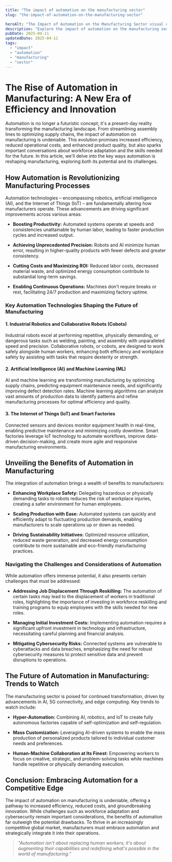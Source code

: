 ```yaml
---
title: "The impact of automation on the manufacturing sector"
slug: "the-impact-of-automation-on-the-manufacturing-sector"

heroAlt: "The Impact of Automation on the Manufacturing Sector visual cover image"
description: "Explore the impact of automation on the manufacturing sector in this detailed guide, offering insights, strategies, and practical tips to enhance your understanding and application of the topic."
pubDate: 2025-04-11
updatedDate: 2025-04-11
tags:
  - "impact"
  - "automation"
  - "manufacturing"
  - "sector"
---
```


# The Rise of Automation in Manufacturing: A New Era of Efficiency and Innovation

Automation is no longer a futuristic concept; it's a present-day reality transforming the manufacturing landscape. From streamlining assembly lines to optimizing supply chains, the impact of automation on manufacturing is undeniable. This evolution promises increased efficiency, reduced operational costs, and enhanced product quality, but also sparks important conversations about workforce adaptation and the skills needed for the future. In this article, we'll delve into the key ways automation is reshaping manufacturing, exploring both its potential and its challenges.

## How Automation is Revolutionizing Manufacturing Processes

Automation technologies – encompassing robotics, artificial intelligence (AI), and the Internet of Things (IoT) – are fundamentally altering how manufacturers operate. These advancements are driving significant improvements across various areas:

- **Boosting Productivity:** Automated systems operate at speeds and consistencies unattainable by human labor, leading to faster production cycles and increased output.

- **Achieving Unprecedented Precision:** Robots and AI minimize human error, resulting in higher-quality products with fewer defects and greater consistency.

- **Cutting Costs and Maximizing ROI:** Reduced labor costs, decreased material waste, and optimized energy consumption contribute to substantial long-term savings.

- **Enabling Continuous Operations:** Machines don't require breaks or rest, facilitating 24/7 production and maximizing factory uptime.

### Key Automation Technologies Shaping the Future of Manufacturing

#### 1. Industrial Robotics and Collaborative Robots (Cobots)

Industrial robots excel at performing repetitive, physically demanding, or dangerous tasks such as welding, painting, and assembly with unparalleled speed and precision. Collaborative robots, or cobots, are designed to work safely alongside human workers, enhancing both efficiency and workplace safety by assisting with tasks that require dexterity or strength.

#### 2. Artificial Intelligence (AI) and Machine Learning (ML)

AI and machine learning are transforming manufacturing by optimizing supply chains, predicting equipment maintenance needs, and significantly improving defect detection rates. Machine learning algorithms can analyze vast amounts of production data to identify patterns and refine manufacturing processes for optimal efficiency and quality.

#### 3. The Internet of Things (IoT) and Smart Factories

Connected sensors and devices monitor equipment health in real-time, enabling predictive maintenance and minimizing costly downtime. Smart factories leverage IoT technology to automate workflows, improve data-driven decision-making, and create more agile and responsive manufacturing environments.

## Unveiling the Benefits of Automation in Manufacturing

The integration of automation brings a wealth of benefits to manufacturers:

- **Enhancing Workplace Safety:** Delegating hazardous or physically demanding tasks to robots reduces the risk of workplace injuries, creating a safer environment for human employees.

- **Scaling Production with Ease:** Automated systems can quickly and efficiently adapt to fluctuating production demands, enabling manufacturers to scale operations up or down as needed.

- **Driving Sustainability Initiatives:** Optimized resource utilization, reduced waste generation, and decreased energy consumption contribute to more sustainable and eco-friendly manufacturing practices.

### Navigating the Challenges and Considerations of Automation

While automation offers immense potential, it also presents certain challenges that must be addressed:

- **Addressing Job Displacement Through Reskilling:** The automation of certain tasks may lead to the displacement of workers in traditional roles, highlighting the importance of investing in workforce reskilling and training programs to equip employees with the skills needed for new roles.

- **Managing Initial Investment Costs:** Implementing automation requires a significant upfront investment in technology and infrastructure, necessitating careful planning and financial analysis.

- **Mitigating Cybersecurity Risks:** Connected systems are vulnerable to cyberattacks and data breaches, emphasizing the need for robust cybersecurity measures to protect sensitive data and prevent disruptions to operations.

## The Future of Automation in Manufacturing: Trends to Watch

The manufacturing sector is poised for continued transformation, driven by advancements in AI, 5G connectivity, and edge computing. Key trends to watch include:

- **Hyper-Automation:** Combining AI, robotics, and IoT to create fully autonomous factories capable of self-optimization and self-regulation.

- **Mass Customization:** Leveraging AI-driven systems to enable the mass production of personalized products tailored to individual customer needs and preferences.

- **Human-Machine Collaboration at Its Finest:** Empowering workers to focus on creative, strategic, and problem-solving tasks while machines handle repetitive or physically demanding execution.

## Conclusion: Embracing Automation for a Competitive Edge

The impact of automation on manufacturing is undeniable, offering a pathway to increased efficiency, reduced costs, and groundbreaking innovation. While challenges such as workforce adaptation and cybersecurity remain important considerations, the benefits of automation far outweigh the potential drawbacks. To thrive in an increasingly competitive global market, manufacturers must embrace automation and strategically integrate it into their operations.

> _"Automation isn't about replacing human workers; it's about augmenting their capabilities and redefining what's possible in the world of manufacturing."_
